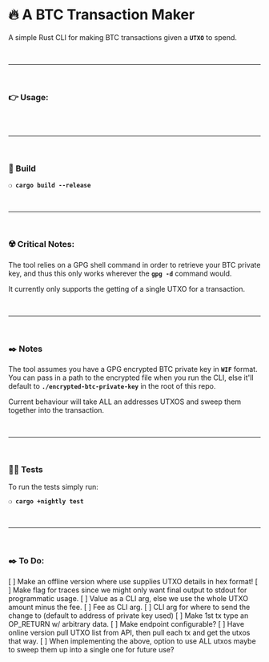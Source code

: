 # :fire: A BTC Transaction Maker

A simple Rust CLI for making BTC transactions given a __`UTXO`__ to spend.

&nbsp;

***

&nbsp;

### :point_right: Usage:

```

```

&nbsp;

***

&nbsp;

### :wrench: Build

__`❍ cargo build --release`__

&nbsp;

***

&nbsp;

### :radioactive: Critical Notes:

The tool relies on a GPG shell command in order to retrieve your BTC private key, and thus this only works wherever the __`gpg -d`__ command would.

It currently only supports the getting of a single UTXO for a transaction.

&nbsp;

***

&nbsp;

### :black_nib: Notes

The tool assumes you have a GPG encrypted BTC private key in __`WIF`__ format. You can pass in a path to the encrypted file when you run the CLI, else it'll default to __`./encrypted-btc-private-key`__ in the root of this repo.

Current behaviour will take ALL an addresses UTXOS and sweep them together into the transaction.

&nbsp;

***

&nbsp;

### :guardsman: Tests

To run the tests simply run:

__`❍ cargo +nightly test`__

&nbsp;

***

&nbsp;

### :black_nib: To Do:
 [ ] Make an offline version where use supplies UTXO details in hex format!
 [ ] Make flag for traces since we might only want final output to stdout for programmatic usage.
 [ ] Value as a CLI arg, else we use the whole UTXO amount minus the fee.
 [ ] Fee as CLI arg.
 [ ] CLI arg for where to send the change to (default to address of private key used)
 [ ] Make 1st tx type an OP_RETURN w/ arbitrary data.
 [ ] Make endpoint configurable?
 [ ] Have online version pull UTXO list from API, then pull each tx and get the utxos that way.
 [ ] When implementing the above, option to use ALL utxos maybe to sweep them up into a single one for future use?

